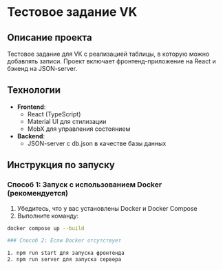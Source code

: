 # Тестовое задание VK

## Описание проекта
Тестовое задание для VK с реализацией таблицы, в которую можно добавлять записи. Проект включает фронтенд-приложение на React и бэкенд на JSON-server.

## Технологии
- **Frontend**:
  - React (TypeScript)
  - Material UI для стилизации
  - MobX для управления состоянием
- **Backend**:
  - JSON-server с db.json в качестве базы данных

## Инструкция по запуску

### Способ 1: Запуск с использованием Docker (рекомендуется)

1. Убедитесь, что у вас установлены Docker и Docker Compose
2. Выполните команду:

```bash
docker compose up --build

### Способ 2: Если Docker отсутствует

1. npm run start для запуска фронтенда
2. npm run server для запуска сервера

